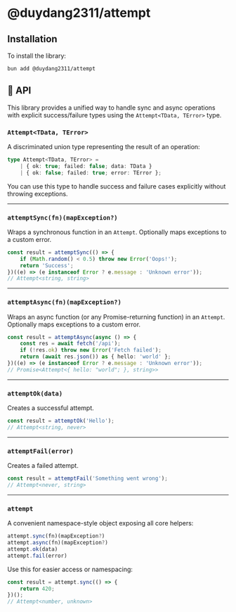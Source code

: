 # @duydang2311/attempt

## Installation

To install the library:

```bash
bun add @duydang2311/attempt
```

## 📘 API

This library provides a unified way to handle sync and async operations with explicit success/failure types using the `Attempt<TData, TError>` type.

### `Attempt<TData, TError>`

A discriminated union type representing the result of an operation:

```ts
type Attempt<TData, TError> =
    | { ok: true; failed: false; data: TData }
    | { ok: false; failed: true; error: TError };
```

You can use this type to handle success and failure cases explicitly without throwing exceptions.

---

### `attemptSync(fn)(mapException?)`

Wraps a synchronous function in an `Attempt`. Optionally maps exceptions to a custom error.

```ts
const result = attemptSync(() => {
    if (Math.random() < 0.5) throw new Error('Oops!');
    return 'Success';
})((e) => (e instanceof Error ? e.message : 'Unknown error'));
// Attempt<string, string>
```

---

### `attemptAsync(fn)(mapException?)`

Wraps an async function (or any Promise-returning function) in an `Attempt`. Optionally maps exceptions to a custom error.

```ts
const result = attemptAsync(async () => {
    const res = await fetch('/api');
    if (!res.ok) throw new Error('Fetch failed');
    return (await res.json()) as { hello: 'world' };
})((e) => (e instanceof Error ? e.message : 'Unknown error'));
// Promise<Attempt<{ hello: "world"; }, string>>
```

---

### `attemptOk(data)`

Creates a successful attempt.

```ts
const result = attemptOk('Hello');
// Attempt<string, never>
```

---

### `attemptFail(error)`

Creates a failed attempt.

```ts
const result = attemptFail('Something went wrong');
// Attempt<never, string>
```

---

### `attempt`

A convenient namespace-style object exposing all core helpers:

```ts
attempt.sync(fn)(mapException?)
attempt.async(fn)(mapException?)
attempt.ok(data)
attempt.fail(error)
```

Use this for easier access or namespacing:

```ts
const result = attempt.sync(() => {
    return 420;
})();
// Attempt<number, unknown>
```
